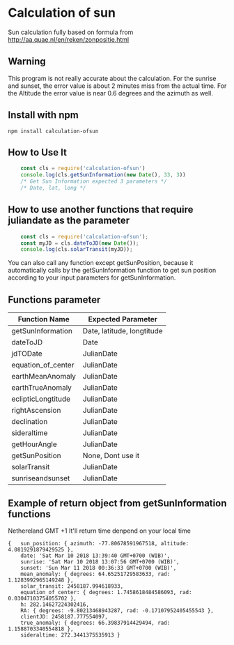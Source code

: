 # Calculation of sun
Sun calculation fully based on formula from http://aa.quae.nl/en/reken/zonpositie.html

## Warning
This program is not really accurate about the calculation. For the sunrise and sunset, the error value is about 2 minutes miss from the actual time. For the Altitude the error value is near 0.6 degrees and the azimuth as well.

## Install with npm
    npm install calculation-ofsun

## How to Use It
```javascript
    const cls = require('calculation-ofsun')
    console.log(cls.getSunInformation(new Date(), 33, 3))
    /* Get Sun Information expected 3 parameters */
    /* Date, lat, long */
```

## How to use another functions that require juliandate as the parameter
```javascript
    const cls = require('calculation-ofsun');
    const myJD = cls.dateToJD(new Date());
    console.log(cls.solarTransit(myJD));
```
You can also call any function except getSunPosition, because it automatically calls by the
getSunInformation function to get sun position according to your input parameters for getSunInformation.

## Functions parameter
Function Name | Expected Parameter
------------- | ------------------
getSunInformation | Date, latitude, longtitude
dateToJD | Date
jdTODate | JulianDate
equation_of_center | JulianDate
earthMeanAnomaly | JulianDate
earthTrueAnomaly | JulianDate
eclipticLongtitude | JulianDate
rightAscension | JulianDate
declination | JulianDate
sideraltime | JulianDate
getHourAngle | JulianDate
getSunPosition | None, Dont use it
solarTransit | JulianDate
sunriseandsunset | JulianDate

## Example of return object from getSunInformation functions
Nethereland GMT +1
It'll return time denpend on your local time

    {   sun_position: { azimuth: -77.80678591967518, altitude: 4.0819291879429525 },
        date: 'Sat Mar 10 2018 13:39:40 GMT+0700 (WIB)', 
        sunrise: 'Sat Mar 10 2018 13:07:56 GMT+0700 (WIB)',
        sunset: 'Sun Mar 11 2018 00:36:33 GMT+0700 (WIB)',
        mean_anomaly: { degrees: 64.65251729583633, rad: 1.1283992965149248 },
        solar_transit: 2458187.994618933,
        equation_of_center: { degrees: 1.7458618484586093, rad: 0.03047103754055702 },
        h: 282.14627224302416,
        RA: { degrees: -9.80213468943287, rad: -0.17107952405455543 },
        clientJD: 2458187.777554097,
        true_anomaly: { degrees: 66.39837914429494, rad: 1.1588703340554818 },
        sideraltime: 272.3441375535913 }



